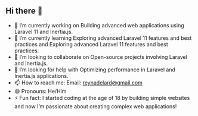 ## Hi there 👋

<!--
**rynrd/rynrd** is a ✨ _special_ ✨ repository because its `README.md` (this file) appears on your GitHub profile.

Here are some ideas to get you started:
-->
- 🔭 I’m currently working on Building advanced web applications using Laravel 11 and Inertia.js.
- 🌱 I’m currently learning Exploring advanced Laravel 11 features and best practices and Exploring advanced Laravel 11 features and best practices.
- 👯 I’m looking to collaborate on Open-source projects involving Laravel and Inertia.js.
- 🤔 I’m looking for help with Optimizing performance in Laravel and Inertia.js applications.
- 📫 How to reach me:
  Email: reynadelard@gmail.com
- 😄 Pronouns:
  He/Him
- ⚡ Fun fact:
  I started coding at the age of 18 by building simple websites and now I’m passionate about creating complex web applications!

